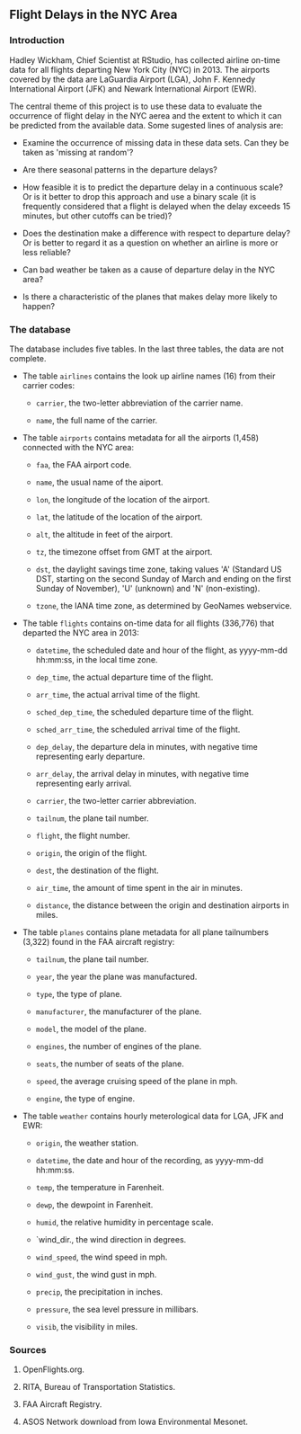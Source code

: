 ## Flight Delays in the NYC Area

### Introduction

Hadley Wickham, Chief Scientist at RStudio, has collected airline on-time data for all flights departing New York City (NYC) in 2013. The airports covered by the data are LaGuardia Airport (LGA), John F. Kennedy International Airport (JFK) and Newark International Airport (EWR).

The central theme of this project is to use these data to evaluate the occurrence of flight delay in the NYC aerea and the extent to which it can be predicted from the available data. Some sugested lines of analysis are:

* Examine the occurrence of missing data in these data sets. Can they be taken as 'missing at random'?

* Are there seasonal patterns in the departure delays?

* How feasible it is to predict the departure delay in a continuous scale? Or is it better to drop this approach and use a binary scale (it is frequently considered that a flight is delayed when the delay exceeds 15 minutes, but other cutoffs can be tried)?

* Does the destination make a difference with respect to departure delay? Or is better to regard it as a question on whether an airline is more or less reliable?

* Can bad weather be taken as a cause of departure delay in the NYC area?

* Is there a characteristic of the planes that makes delay more likely to happen?

### The database

The database includes five tables. In the last three tables, the data are not complete.

* The table `airlines` contains the look up airline names (16) from their carrier codes:

    + `carrier`, the two-letter abbreviation of the carrier name.

    + `name`, the full name of the carrier.

* The table `airports` contains metadata for all the airports (1,458) connected with the NYC area:

    + `faa`, the FAA airport code.

    + `name`, the usual name of the aiport.

    + `lon`, the longitude of the location of the airport.

    + `lat`, the latitude of the location of the airport.

    + `alt`, the altitude in feet of the airport.

    + `tz`, the timezone offset from GMT at the airport.

    + `dst`, the daylight savings time zone, taking values 'A' (Standard US DST, starting on the second Sunday of March and ending on the first Sunday of November), 'U' (unknown) and 'N' (non-existing).

    + `tzone`, the IANA time zone, as determined by GeoNames webservice.

* The table `flights` contains on-time data for all flights (336,776) that departed the NYC area in 2013:

    + `datetime`, the scheduled date and hour of the flight, as yyyy-mm-dd hh:mm:ss, in the local time zone.

    + `dep_time`, the actual departure time of the flight.
    
    + `arr_time`, the actual arrival time of the flight.

    + `sched_dep_time`, the scheduled departure time of the flight.
    
    + `sched_arr_time`, the scheduled arrival time of the flight.

    + `dep_delay`, the departure dela in minutes, with negative time representing early departure.
    
    + `arr_delay`, the arrival delay in minutes, with negative time representing early arrival.

    + `carrier`, the two-letter carrier abbreviation.

    + `tailnum`, the plane tail number.

    + `flight`, the flight number.

    + `origin`, the origin of the flight.

    + `dest`, the destination of the flight.

    + `air_time`, the amount of time spent in the air in minutes.

    + `distance`, the distance between the origin and destination airports in miles.

* The table `planes` contains plane metadata for all plane tailnumbers (3,322) found in the FAA aircraft registry:

    + `tailnum`, the plane tail number.

    + `year`, the year the plane was manufactured.

    + `type`, the type of plane.

    + `manufacturer`, the manufacturer of the plane. 
    
    + `model`, the model of the plane.

    + `engines`, the number of engines of the plane.
    
    + `seats`, the number of seats of the plane.

    + `speed`, the average cruising speed of the plane in mph.

    + `engine`, the type of engine.

* The table `weather` contains hourly meterological data for LGA, JFK and EWR:

    + `origin`, the weather station.

    + `datetime`, the date and hour of the recording, as yyyy-mm-dd hh:mm:ss.

    + `temp`, the temperature in Farenheit.

    + `dewp`, the dewpoint in Farenheit.

    + `humid`, the relative humidity in percentage scale.

    + `wind_dir., the wind direction in degrees.

    + `wind_speed`, the wind speed in mph.

    + `wind_gust`, the wind gust in mph.

    + `precip`, the precipitation in inches.

    + `pressure`, the sea level pressure in millibars.

    + `visib`, the visibility in miles.

### Sources

1. OpenFlights.org.

2. RITA, Bureau of Transportation Statistics.

3. FAA Aircraft Registry.

4. ASOS Network download from Iowa Environmental Mesonet.
